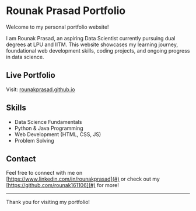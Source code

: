 # Rounak Prasad Portfolio

Welcome to my personal portfolio website!

I am Rounak Prasad, an aspiring Data Scientist currently pursuing dual degrees at LPU and IITM. This website showcases my learning journey, foundational web development skills, coding projects, and ongoing progress in data science.

## Live Portfolio
Visit: [rounakprasad.github.io](https://rounakprasad.github.io)

## Skills
- Data Science Fundamentals
- Python & Java Programming
- Web Development (HTML, CSS, JS)
- Problem Solving 

## Contact
Feel free to connect with me on [https://www.linkedin.com/in/rounakprasad](#) or check out my [https://github.com/rounak161106](#) for more!

---

Thank you for visiting my portfolio!
